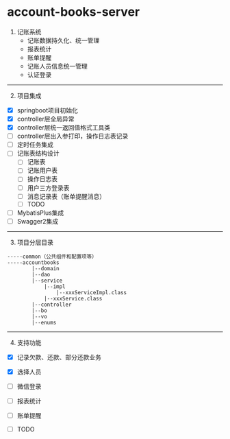 # account-books-server
1. 记账系统
   - 记账数据持久化、统一管理
   - 报表统计
   - 账单提醒
   - 记账人员信息统一管理
   - 认证登录
---
2. 项目集成
- [X] springboot项目初始化
- [X] controller层全局异常
- [X] controller层统一返回值格式工具类
- [ ] controller层出入参打印，操作日志表记录
- [ ] 定时任务集成
- [ ] 记账表结构设计
  - [ ] 记账表
  - [ ] 记账用户表
  - [ ] 操作日志表
  - [ ] 用户三方登录表
  - [ ] 消息记录表（账单提醒消息）
  - [ ] TODO
- [ ] MybatisPlus集成
- [ ] Swagger2集成
---
3. 项目分层目录
```
-----common（公共组件和配置项等）
-----accountbooks
        |--domain
        |--dao
        |--service
            |--impl
                |--xxxServiceImpl.class
            |--xxxService.class
        |--controller
        |--bo
        |--vo
        |--enums
```
---
4. 支持功能
- [X] 记录欠款、还款、部分还款业务 
- [X] 选择人员
- [ ] 微信登录
- [ ] 报表统计
- [ ] 账单提醒
- [ ] TODO

